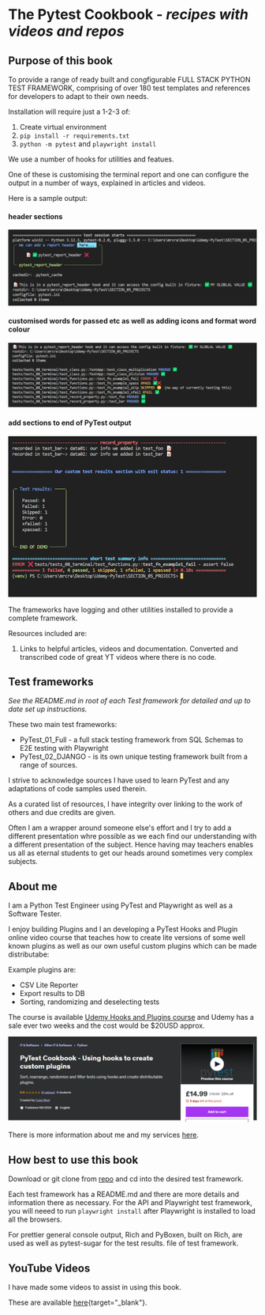 # The Pytest Cookbook - *recipes with videos and repos*

## Purpose of this book 

To provide a range of ready built and congfigurable FULL STACK PYTHON TEST FRAMEWORK, comprising of over 180 test templates and references for developers to adapt to their own needs.

Installation will require just a 1-2-3 of:
   
1. Create virtual environment
2. `pip install -r requirements.txt`
3. `python -m pytest` and `playwright install`

We use a number of hooks for utilities and featues.

One of these is customising the terminal report and one can configure the output in a number of ways, explained in articles and videos.

Here is a sample output:

#### header sections

![Test results](./images/terminal-01.png "Demo")

#### customised words for passed etc as well as adding icons and format word colour 

![Test results](./images/terminal-03.png "Demo")

#### add sections to end of PyTest output 

![Test results](./images/terminal-02.png "Demo")

The frameworks have logging and other utilities installed to provide a complete framework.

Resources included are:

1. Links to helpful articles, videos and documentation. Converted and transcribed code of great YT videos where there is no code.

## Test frameworks

*See the README.md in root of each Test framework for detailed and up to date set up instructions.*

These two main test frameworks:

- PyTest_01_Full - a full stack testing framework from SQL Schemas to E2E testing with Playwright
- PyTest_02_DJANGO - is its own unique testing framework built from a range of sources. 

I strive to acknowledge sources I have used to learn PyTest and any adaptations of code samples used therein.

As a curated list of resources, I have integrity over linking to the work of others and due credits are given.

Often I am a wrapper around someone else's effort and I try to add a different presentation whre possible as we each find our understanding with a different presentation of the subject. Hence having may teachers enables us all as eternal students to get our heads around sometimes very complex subjects.

## About me

I am a Python Test Engineer using PyTest and Playwright as well as a Software Tester.

I enjoy building Plugins and I an developing a PyTest Hooks and Plugin online video course that teaches how to create lite versions of some well known plugins as well as our own useful custom plugins which can be made distributabe:

Example plugins are:

- CSV Lite Reporter
- Export results to DB
- Sorting, randomizing and deselecting tests

The course is available [Udemy Hooks and Plugins course](https://www.udemy.com/course/pytest-cookbook-using-hooks-to-create-custom-plugins/) and Udemy has a sale ever two weeks and the cost would be $20USD approx.

![PyTest - hoks and plugins](./images/udemy-hooks.png)

There is more information about me and my services [here](https://pytest-cookbook.netlify.app/craig/).

## How best to use this book

Download or git clone from [repo](https://github.com/Python-Test-Engineer/PYTHON-TEST-FRAMEWORK) and cd into the desired test framework.

Each test framework has a README.md and there are more details and information there as necessary. For the API and Playwright test framework, you will neeed to run `playwright install` after Playwright is installed to load all the browsers.

For prettier general console output, Rich and PyBoxen, built on Rich, are used as well as pytest-sugar for the test results.
file of test framework.

## YouTube Videos

I have made some videos to assist in using this book.

These are available [here](https://www.youtube.com/playlist?list=PLsszRSbzjyvkincV5XUzF9BeGsckrjb74){target="_blank"}.

<!-- 

==================================================================
## TODO

Django Tests

- https://www.photondesigner.com/articles/unit-tests-factory-boy-faker?ref=yt-unit-tests-factory-boy-faker

Testing middleware with `override_settings`

- https://www.youtube.com/watch?v=TTEEr4N-lKw


:flag_be: :heart: :arrow_right: 


```python
# Hello world example (Python)
print("Hello World!")
zero_to_
```

!!! note
 Example of a note.

!!! tip "Custom title"
 Example tip. -->